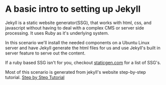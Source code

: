 # A basic intro to setting up Jekyll

Jekyll is a static website generator(SSG), that works with html, css, and javascript without having to deal with a complex CMS or server side processing. It uses Ruby as it's underlying system.

In this scenario we'll install the needed components on a Ubuntu Linux server and have Jekyll generate the html files for us and use Jekyll's built in server feature to serve out the content.

If a ruby based SSG isn't for you, checkout [staticgen.com](https://www.staticgen.com/) for a list of SSG's.


Most of this scenario is generated from jekyll's website step-by-step tutorial.
  [Step by Step Tutorial](https://jekyllrb.com/docs/step-by-step/01-setup/)